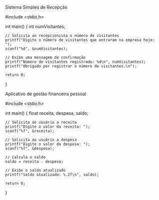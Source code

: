 Sistema Simples de Recepção

#include <stdio.h>

int main() {
    int numVisitantes;

    // Solicita ao recepcionista o número de visitantes
    printf("Digite o número de visitantes que entraram na empresa hoje: ");
    scanf("%d", &numVisitantes);

    // Exibe uma mensagem de confirmação
    printf("Número de visitantes registrado: %d\n", numVisitantes);
    printf("Obrigado por registrar o número de visitantes.\n");

    return 0;
}


Aplicativo de gestão financeira pessoal

#include <stdio.h>

int main() {
    float receita, despesa, saldo;

    // Solicita ao usuário a receita
    printf("Digite o valor da receita: ");
    scanf("%f", &receita);

    // Solicita ao usuário a despesa
    printf("Digite o valor da despesa: ");
    scanf("%f", &despesa);

    // Calcula o saldo
    saldo = receita - despesa;

    // Exibe o saldo atualizado
    printf("Saldo atualizado: %.2f\n", saldo);

    return 0;
}
